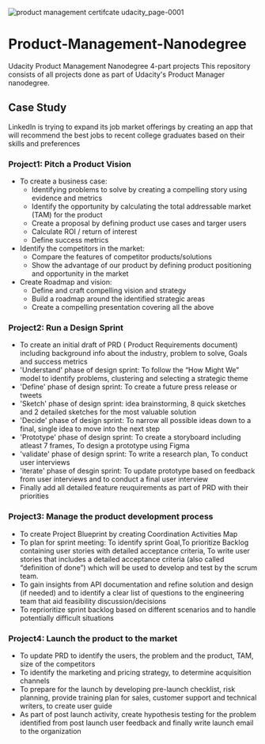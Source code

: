 ![product management certifcate udacity_page-0001](https://github.com/coded-guy/Product-Management-Nanodegree/assets/42824183/f2910497-35c2-4c68-8460-2ffa5c93c5ce)

# Product-Management-Nanodegree
Udacity Product Management Nanodegree 4-part projects
This repository consists of all projects done as part of Udacity's Product Manager nanodegree. 

## Case Study
LinkedIn is trying to expand its job market offerings by creating an app that will recommend the best jobs to recent college graduates based on their skills and preferences



### Project1: Pitch a Product Vision ###

* To create a business case:
  * Identifying problems to solve by creating a compelling story using evidence and metrics
  * Identify the opportunity by calculating the total addressable market (TAM) for the product
  * Create a proposal by defining product use cases and targer users
  * Calculate ROI / return of interest
  * Define success metrics
* Identify the competitors in the market:
  * Compare the features of competitor products/solutions
  * Show the advantage of our product by defining product positioning and opportunity in the market
* Create Roadmap and vision:
  * Define and craft compelling vision and strategy
  * Build a roadmap around the identified strategic areas
  * Create a compelling presentation covering all the above

### Project2: Run a Design Sprint ###

* To create an initial draft of PRD ( Product Requirements document) including background info about the industry, problem to solve, Goals and success metrics
* 'Understand' phase of design sprint: To follow the “How Might We” model to identify problems, clustering and selecting a strategic theme
* 'Define' phase of design sprint: To create a future press release or tweets
* 'Sketch' phase of design sprint: idea brainstorming, 8 quick sketches and 2 detailed sketches for the most valuable solution
* 'Decide' phase of design sprint: To narrow all possible ideas down to a final, single idea to move into the next step
* 'Prototype' phase of design sprint: To create a storyboard including atleast 7 frames, To design a prototype using Figma
* 'validate' phase of design sprint: To write a research plan, To conduct user interviews
* 'iterate' phase of desgin sprint: To update prototype based on feedback from user interviews and to conduct a final user interview
* Finally add all detailed feature reuquirements as part of PRD with their priorities

### Project3: Manage the product development process ###

* To create Project Blueprint by creating Coordination Activities Map
* To plan for sprint meeting: To identify sprint Goal,To prioritize Backlog containing user stories with detailed acceptance criteria, To write user stories that includes a detailed acceptance criteria (also called “definition of done”) which will be used to develop and test by the scrum team.
* To gain insights from API documentation and refine solution and design (if needed) and to identify a clear list of questions to the engineering team that aid feasibility discussion/decisions
* To reprioritize sprint backlog based on different scenarios and to handle potentially difficult situations

### Project4: Launch the product to the market ###

* To update PRD to identify the users, the problem and the product, TAM, size of the competitors
* To identify the marketing and pricing strategy, to determine acquisition channels
* To prepare for the launch by developing pre-launch checklist, risk planning, provide training plan for sales, customer support and technical writers, to create user guide
* As part of post launch activity, create hypothesis testing for the problem identified from post launch user feedback and finally write launch email to the organization
